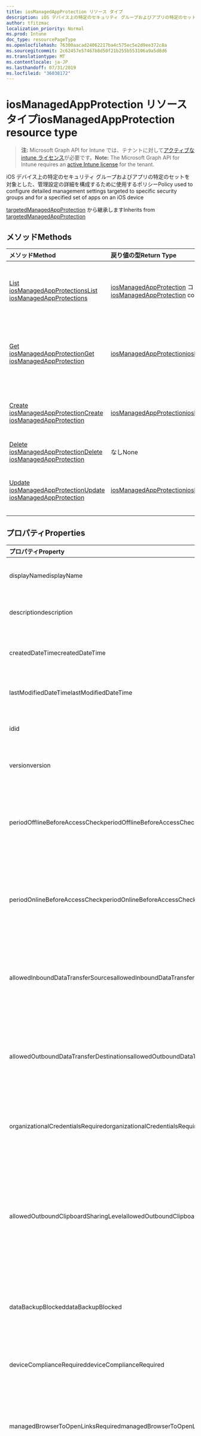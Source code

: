 ```yaml
---
title: iosManagedAppProtection リソース タイプ
description: iOS デバイス上の特定のセキュリティ グループおよびアプリの特定のセットを対象とした、管理設定の詳細を構成するために使用するポリシー
author: tfitzmac
localization_priority: Normal
ms.prod: Intune
doc_type: resourcePageType
ms.openlocfilehash: 76300aacad24062217ba4c575ec5e2d9ee372c8a
ms.sourcegitcommit: 2c62457e57467b8d50f21b255b553106a9a5d8d6
ms.translationtype: MT
ms.contentlocale: ja-JP
ms.lasthandoff: 07/31/2019
ms.locfileid: "36038172"
---
```

# <a name="iosmanagedappprotection-resource-type"></a><span data-ttu-id="ceb83-103">iosManagedAppProtection リソース タイプ</span><span class="sxs-lookup"><span data-stu-id="ceb83-103">iosManagedAppProtection resource type</span></span>

> <span data-ttu-id="ceb83-104">**注:** Microsoft Graph API for Intune では、テナントに対して[アクティブな intune ライセンス](https://go.microsoft.com/fwlink/?linkid=839381)が必要です。</span><span class="sxs-lookup"><span data-stu-id="ceb83-104">**Note:** The Microsoft Graph API for Intune requires an [active Intune license](https://go.microsoft.com/fwlink/?linkid=839381) for the tenant.</span></span>

<span data-ttu-id="ceb83-105">iOS デバイス上の特定のセキュリティ グループおよびアプリの特定のセットを対象とした、管理設定の詳細を構成するために使用するポリシー</span><span class="sxs-lookup"><span data-stu-id="ceb83-105">Policy used to configure detailed management settings targeted to specific security groups and for a specified set of apps on an iOS device</span></span>


<span data-ttu-id="ceb83-106">[targetedManagedAppProtection](../resources/intune-mam-targetedmanagedappprotection.md) から継承します</span><span class="sxs-lookup"><span data-stu-id="ceb83-106">Inherits from [targetedManagedAppProtection](../resources/intune-mam-targetedmanagedappprotection.md)</span></span>

## <a name="methods"></a><span data-ttu-id="ceb83-107">メソッド</span><span class="sxs-lookup"><span data-stu-id="ceb83-107">Methods</span></span>
|<span data-ttu-id="ceb83-108">メソッド</span><span class="sxs-lookup"><span data-stu-id="ceb83-108">Method</span></span>|<span data-ttu-id="ceb83-109">戻り値の型</span><span class="sxs-lookup"><span data-stu-id="ceb83-109">Return Type</span></span>|<span data-ttu-id="ceb83-110">説明</span><span class="sxs-lookup"><span data-stu-id="ceb83-110">Description</span></span>|
|:---|:---|:---|
|[<span data-ttu-id="ceb83-111">List iosManagedAppProtections</span><span class="sxs-lookup"><span data-stu-id="ceb83-111">List iosManagedAppProtections</span></span>](../api/intune-mam-iosmanagedappprotection-list.md)|<span data-ttu-id="ceb83-112">[iosManagedAppProtection](../resources/intune-mam-iosmanagedappprotection.md) コレクション</span><span class="sxs-lookup"><span data-stu-id="ceb83-112">[iosManagedAppProtection](../resources/intune-mam-iosmanagedappprotection.md) collection</span></span>|<span data-ttu-id="ceb83-113">[iosManagedAppProtection](../resources/intune-mam-iosmanagedappprotection.md) オブジェクトのプロパティとリレーションシップをリストします。</span><span class="sxs-lookup"><span data-stu-id="ceb83-113">List properties and relationships of the [iosManagedAppProtection](../resources/intune-mam-iosmanagedappprotection.md) objects.</span></span>|
|[<span data-ttu-id="ceb83-114">Get iosManagedAppProtection</span><span class="sxs-lookup"><span data-stu-id="ceb83-114">Get iosManagedAppProtection</span></span>](../api/intune-mam-iosmanagedappprotection-get.md)|[<span data-ttu-id="ceb83-115">iosManagedAppProtection</span><span class="sxs-lookup"><span data-stu-id="ceb83-115">iosManagedAppProtection</span></span>](../resources/intune-mam-iosmanagedappprotection.md)|<span data-ttu-id="ceb83-116">[iosManagedAppProtection](../resources/intune-mam-iosmanagedappprotection.md) オブジェクトのプロパティとリレーションシップを読み取ります。</span><span class="sxs-lookup"><span data-stu-id="ceb83-116">Read properties and relationships of the [iosManagedAppProtection](../resources/intune-mam-iosmanagedappprotection.md) object.</span></span>|
|[<span data-ttu-id="ceb83-117">Create iosManagedAppProtection</span><span class="sxs-lookup"><span data-stu-id="ceb83-117">Create iosManagedAppProtection</span></span>](../api/intune-mam-iosmanagedappprotection-create.md)|[<span data-ttu-id="ceb83-118">iosManagedAppProtection</span><span class="sxs-lookup"><span data-stu-id="ceb83-118">iosManagedAppProtection</span></span>](../resources/intune-mam-iosmanagedappprotection.md)|<span data-ttu-id="ceb83-119">新しい [iosManagedAppProtection](../resources/intune-mam-iosmanagedappprotection.md) オブジェクトを作成します。</span><span class="sxs-lookup"><span data-stu-id="ceb83-119">Create a new [iosManagedAppProtection](../resources/intune-mam-iosmanagedappprotection.md) object.</span></span>|
|[<span data-ttu-id="ceb83-120">Delete iosManagedAppProtection</span><span class="sxs-lookup"><span data-stu-id="ceb83-120">Delete iosManagedAppProtection</span></span>](../api/intune-mam-iosmanagedappprotection-delete.md)|<span data-ttu-id="ceb83-121">なし</span><span class="sxs-lookup"><span data-stu-id="ceb83-121">None</span></span>|<span data-ttu-id="ceb83-122">[iosManagedAppProtection](../resources/intune-mam-iosmanagedappprotection.md) を削除します。</span><span class="sxs-lookup"><span data-stu-id="ceb83-122">Deletes a [iosManagedAppProtection](../resources/intune-mam-iosmanagedappprotection.md).</span></span>|
|[<span data-ttu-id="ceb83-123">Update iosManagedAppProtection</span><span class="sxs-lookup"><span data-stu-id="ceb83-123">Update iosManagedAppProtection</span></span>](../api/intune-mam-iosmanagedappprotection-update.md)|[<span data-ttu-id="ceb83-124">iosManagedAppProtection</span><span class="sxs-lookup"><span data-stu-id="ceb83-124">iosManagedAppProtection</span></span>](../resources/intune-mam-iosmanagedappprotection.md)|<span data-ttu-id="ceb83-125">[iosManagedAppProtection](../resources/intune-mam-iosmanagedappprotection.md) オブジェクトのプロパティを更新します。</span><span class="sxs-lookup"><span data-stu-id="ceb83-125">Update the properties of a [iosManagedAppProtection](../resources/intune-mam-iosmanagedappprotection.md) object.</span></span>|

## <a name="properties"></a><span data-ttu-id="ceb83-126">プロパティ</span><span class="sxs-lookup"><span data-stu-id="ceb83-126">Properties</span></span>
|<span data-ttu-id="ceb83-127">プロパティ</span><span class="sxs-lookup"><span data-stu-id="ceb83-127">Property</span></span>|<span data-ttu-id="ceb83-128">型</span><span class="sxs-lookup"><span data-stu-id="ceb83-128">Type</span></span>|<span data-ttu-id="ceb83-129">説明</span><span class="sxs-lookup"><span data-stu-id="ceb83-129">Description</span></span>|
|:---|:---|:---|
|<span data-ttu-id="ceb83-130">displayName</span><span class="sxs-lookup"><span data-stu-id="ceb83-130">displayName</span></span>|<span data-ttu-id="ceb83-131">String</span><span class="sxs-lookup"><span data-stu-id="ceb83-131">String</span></span>|<span data-ttu-id="ceb83-132">ポリシーの表示名。</span><span class="sxs-lookup"><span data-stu-id="ceb83-132">Policy display name.</span></span> <span data-ttu-id="ceb83-133">[managedAppPolicy](../resources/intune-mam-managedapppolicy.md) から継承します</span><span class="sxs-lookup"><span data-stu-id="ceb83-133">Inherited from [managedAppPolicy](../resources/intune-mam-managedapppolicy.md)</span></span>|
|<span data-ttu-id="ceb83-134">description</span><span class="sxs-lookup"><span data-stu-id="ceb83-134">description</span></span>|<span data-ttu-id="ceb83-135">String</span><span class="sxs-lookup"><span data-stu-id="ceb83-135">String</span></span>|<span data-ttu-id="ceb83-136">ポリシーの説明。</span><span class="sxs-lookup"><span data-stu-id="ceb83-136">The policy's description.</span></span> <span data-ttu-id="ceb83-137">[managedAppPolicy](../resources/intune-mam-managedapppolicy.md) から継承します</span><span class="sxs-lookup"><span data-stu-id="ceb83-137">Inherited from [managedAppPolicy](../resources/intune-mam-managedapppolicy.md)</span></span>|
|<span data-ttu-id="ceb83-138">createdDateTime</span><span class="sxs-lookup"><span data-stu-id="ceb83-138">createdDateTime</span></span>|<span data-ttu-id="ceb83-139">DateTimeOffset</span><span class="sxs-lookup"><span data-stu-id="ceb83-139">DateTimeOffset</span></span>|<span data-ttu-id="ceb83-140">ポリシーが作成された日時。</span><span class="sxs-lookup"><span data-stu-id="ceb83-140">The date and time the policy was created.</span></span> <span data-ttu-id="ceb83-141">[managedAppPolicy](../resources/intune-mam-managedapppolicy.md) から継承します</span><span class="sxs-lookup"><span data-stu-id="ceb83-141">Inherited from [managedAppPolicy](../resources/intune-mam-managedapppolicy.md)</span></span>|
|<span data-ttu-id="ceb83-142">lastModifiedDateTime</span><span class="sxs-lookup"><span data-stu-id="ceb83-142">lastModifiedDateTime</span></span>|<span data-ttu-id="ceb83-143">DateTimeOffset</span><span class="sxs-lookup"><span data-stu-id="ceb83-143">DateTimeOffset</span></span>|<span data-ttu-id="ceb83-144">ポリシーが変更された最終日時。</span><span class="sxs-lookup"><span data-stu-id="ceb83-144">Last time the policy was modified.</span></span> <span data-ttu-id="ceb83-145">[managedAppPolicy](../resources/intune-mam-managedapppolicy.md) から継承します</span><span class="sxs-lookup"><span data-stu-id="ceb83-145">Inherited from [managedAppPolicy](../resources/intune-mam-managedapppolicy.md)</span></span>|
|<span data-ttu-id="ceb83-146">id</span><span class="sxs-lookup"><span data-stu-id="ceb83-146">id</span></span>|<span data-ttu-id="ceb83-147">文字列</span><span class="sxs-lookup"><span data-stu-id="ceb83-147">String</span></span>|<span data-ttu-id="ceb83-148">エンティティのキー。</span><span class="sxs-lookup"><span data-stu-id="ceb83-148">Key of the entity.</span></span> <span data-ttu-id="ceb83-149">[managedAppPolicy](../resources/intune-mam-managedapppolicy.md) から継承します</span><span class="sxs-lookup"><span data-stu-id="ceb83-149">Inherited from [managedAppPolicy](../resources/intune-mam-managedapppolicy.md)</span></span>|
|<span data-ttu-id="ceb83-150">version</span><span class="sxs-lookup"><span data-stu-id="ceb83-150">version</span></span>|<span data-ttu-id="ceb83-151">String</span><span class="sxs-lookup"><span data-stu-id="ceb83-151">String</span></span>|<span data-ttu-id="ceb83-152">エンティティのバージョン。</span><span class="sxs-lookup"><span data-stu-id="ceb83-152">Version of the entity.</span></span> <span data-ttu-id="ceb83-153">[managedAppPolicy](../resources/intune-mam-managedapppolicy.md) から継承します</span><span class="sxs-lookup"><span data-stu-id="ceb83-153">Inherited from [managedAppPolicy](../resources/intune-mam-managedapppolicy.md)</span></span>|
|<span data-ttu-id="ceb83-154">periodOfflineBeforeAccessCheck</span><span class="sxs-lookup"><span data-stu-id="ceb83-154">periodOfflineBeforeAccessCheck</span></span>|<span data-ttu-id="ceb83-155">期間</span><span class="sxs-lookup"><span data-stu-id="ceb83-155">Duration</span></span>|<span data-ttu-id="ceb83-156">デバイスがインターネットに接続されていないでこの期間が過ぎると、アクセスがチェックされます。</span><span class="sxs-lookup"><span data-stu-id="ceb83-156">The period after which access is checked when the device is not connected to the internet.</span></span> <span data-ttu-id="ceb83-157">[managedAppProtection](../resources/intune-mam-managedappprotection.md) から継承します</span><span class="sxs-lookup"><span data-stu-id="ceb83-157">Inherited from [managedAppProtection](../resources/intune-mam-managedappprotection.md)</span></span>|
|<span data-ttu-id="ceb83-158">periodOnlineBeforeAccessCheck</span><span class="sxs-lookup"><span data-stu-id="ceb83-158">periodOnlineBeforeAccessCheck</span></span>|<span data-ttu-id="ceb83-159">期間</span><span class="sxs-lookup"><span data-stu-id="ceb83-159">Duration</span></span>|<span data-ttu-id="ceb83-160">デバイスがインターネットに接続されていてこの期間が過ぎると、アクセスがチェックされます。</span><span class="sxs-lookup"><span data-stu-id="ceb83-160">The period after which access is checked when the device is connected to the internet.</span></span> <span data-ttu-id="ceb83-161">[managedAppProtection](../resources/intune-mam-managedappprotection.md) から継承します</span><span class="sxs-lookup"><span data-stu-id="ceb83-161">Inherited from [managedAppProtection](../resources/intune-mam-managedappprotection.md)</span></span>|
|<span data-ttu-id="ceb83-162">allowedInboundDataTransferSources</span><span class="sxs-lookup"><span data-stu-id="ceb83-162">allowedInboundDataTransferSources</span></span>|[<span data-ttu-id="ceb83-163">Managedappdatatransフェリーレベル</span><span class="sxs-lookup"><span data-stu-id="ceb83-163">managedAppDataTransferLevel</span></span>](../resources/intune-mam-managedappdatatransferlevel.md)|<span data-ttu-id="ceb83-164">データの転送が許可されたソース。</span><span class="sxs-lookup"><span data-stu-id="ceb83-164">Sources from which data is allowed to be transferred.</span></span> <span data-ttu-id="ceb83-165">[Managedappprotection](../resources/intune-mam-managedappprotection.md)から継承します。</span><span class="sxs-lookup"><span data-stu-id="ceb83-165">Inherited from [managedAppProtection](../resources/intune-mam-managedappprotection.md).</span></span> <span data-ttu-id="ceb83-166">可能な値は、`allApps`、`managedApps`、`none` です。</span><span class="sxs-lookup"><span data-stu-id="ceb83-166">Possible values are: `allApps`, `managedApps`, `none`.</span></span>|
|<span data-ttu-id="ceb83-167">allowedOutboundDataTransferDestinations</span><span class="sxs-lookup"><span data-stu-id="ceb83-167">allowedOutboundDataTransferDestinations</span></span>|[<span data-ttu-id="ceb83-168">Managedappdatatransフェリーレベル</span><span class="sxs-lookup"><span data-stu-id="ceb83-168">managedAppDataTransferLevel</span></span>](../resources/intune-mam-managedappdatatransferlevel.md)|<span data-ttu-id="ceb83-169">データの転送が許可された宛先。</span><span class="sxs-lookup"><span data-stu-id="ceb83-169">Destinations to which data is allowed to be transferred.</span></span> <span data-ttu-id="ceb83-170">[Managedappprotection](../resources/intune-mam-managedappprotection.md)から継承します。</span><span class="sxs-lookup"><span data-stu-id="ceb83-170">Inherited from [managedAppProtection](../resources/intune-mam-managedappprotection.md).</span></span> <span data-ttu-id="ceb83-171">可能な値は、`allApps`、`managedApps`、`none` です。</span><span class="sxs-lookup"><span data-stu-id="ceb83-171">Possible values are: `allApps`, `managedApps`, `none`.</span></span>|
|<span data-ttu-id="ceb83-172">organizationalCredentialsRequired</span><span class="sxs-lookup"><span data-stu-id="ceb83-172">organizationalCredentialsRequired</span></span>|<span data-ttu-id="ceb83-173">Boolean</span><span class="sxs-lookup"><span data-stu-id="ceb83-173">Boolean</span></span>|<span data-ttu-id="ceb83-174">アプリを使用するために組織の資格情報が必要かどうかを示します。</span><span class="sxs-lookup"><span data-stu-id="ceb83-174">Indicates whether organizational credentials are required for app use.</span></span> <span data-ttu-id="ceb83-175">[managedAppProtection](../resources/intune-mam-managedappprotection.md) から継承します</span><span class="sxs-lookup"><span data-stu-id="ceb83-175">Inherited from [managedAppProtection](../resources/intune-mam-managedappprotection.md)</span></span>|
|<span data-ttu-id="ceb83-176">allowedOutboundClipboardSharingLevel</span><span class="sxs-lookup"><span data-stu-id="ceb83-176">allowedOutboundClipboardSharingLevel</span></span>|[<span data-ttu-id="ceb83-177">Managedappクリップボードの Sharinglevel</span><span class="sxs-lookup"><span data-stu-id="ceb83-177">managedAppClipboardSharingLevel</span></span>](../resources/intune-mam-managedappclipboardsharinglevel.md)|<span data-ttu-id="ceb83-178">管理対象デバイスで、アプリ間でクリップボードを共有できるレベル。</span><span class="sxs-lookup"><span data-stu-id="ceb83-178">The level to which the clipboard may be shared between apps on the managed device.</span></span> <span data-ttu-id="ceb83-179">[Managedappprotection](../resources/intune-mam-managedappprotection.md)から継承します。</span><span class="sxs-lookup"><span data-stu-id="ceb83-179">Inherited from [managedAppProtection](../resources/intune-mam-managedappprotection.md).</span></span> <span data-ttu-id="ceb83-180">可能な値は、`allApps`、`managedAppsWithPasteIn`、`managedApps`、`blocked` です。</span><span class="sxs-lookup"><span data-stu-id="ceb83-180">Possible values are: `allApps`, `managedAppsWithPasteIn`, `managedApps`, `blocked`.</span></span>|
|<span data-ttu-id="ceb83-181">dataBackupBlocked</span><span class="sxs-lookup"><span data-stu-id="ceb83-181">dataBackupBlocked</span></span>|<span data-ttu-id="ceb83-182">Boolean</span><span class="sxs-lookup"><span data-stu-id="ceb83-182">Boolean</span></span>|<span data-ttu-id="ceb83-183">管理対象アプリのデータのバックアップがブロックされるかどうかを示します。</span><span class="sxs-lookup"><span data-stu-id="ceb83-183">Indicates whether the backup of a managed app's data is blocked.</span></span> <span data-ttu-id="ceb83-184">[managedAppProtection](../resources/intune-mam-managedappprotection.md) から継承します</span><span class="sxs-lookup"><span data-stu-id="ceb83-184">Inherited from [managedAppProtection](../resources/intune-mam-managedappprotection.md)</span></span>|
|<span data-ttu-id="ceb83-185">deviceComplianceRequired</span><span class="sxs-lookup"><span data-stu-id="ceb83-185">deviceComplianceRequired</span></span>|<span data-ttu-id="ceb83-186">Boolean</span><span class="sxs-lookup"><span data-stu-id="ceb83-186">Boolean</span></span>|<span data-ttu-id="ceb83-187">デバイスの準拠が必要かどうかを示します。</span><span class="sxs-lookup"><span data-stu-id="ceb83-187">Indicates whether device compliance is required.</span></span> <span data-ttu-id="ceb83-188">[managedAppProtection](../resources/intune-mam-managedappprotection.md) から継承します</span><span class="sxs-lookup"><span data-stu-id="ceb83-188">Inherited from [managedAppProtection](../resources/intune-mam-managedappprotection.md)</span></span>|
|<span data-ttu-id="ceb83-189">managedBrowserToOpenLinksRequired</span><span class="sxs-lookup"><span data-stu-id="ceb83-189">managedBrowserToOpenLinksRequired</span></span>|<span data-ttu-id="ceb83-190">Boolean</span><span class="sxs-lookup"><span data-stu-id="ceb83-190">Boolean</span></span>|<span data-ttu-id="ceb83-191">管理対象ブラウザー アプリでインターネット リンクを開く必要があるかどうかを示します。</span><span class="sxs-lookup"><span data-stu-id="ceb83-191">Indicates whether internet links should be opened in the managed browser app.</span></span> <span data-ttu-id="ceb83-192">[managedAppProtection](../resources/intune-mam-managedappprotection.md) から継承します</span><span class="sxs-lookup"><span data-stu-id="ceb83-192">Inherited from [managedAppProtection](../resources/intune-mam-managedappprotection.md)</span></span>|
|<span data-ttu-id="ceb83-193">saveAsBlocked</span><span class="sxs-lookup"><span data-stu-id="ceb83-193">saveAsBlocked</span></span>|<span data-ttu-id="ceb83-194">Boolean</span><span class="sxs-lookup"><span data-stu-id="ceb83-194">Boolean</span></span>|<span data-ttu-id="ceb83-195">ユーザーが保護されたファイルのコピーを保存するために、[名前を付けて保存] メニュー項目を使用できるかどうかを示します。</span><span class="sxs-lookup"><span data-stu-id="ceb83-195">Indicates whether users may use the "Save As" menu item to save a copy of protected files.</span></span> <span data-ttu-id="ceb83-196">[managedAppProtection](../resources/intune-mam-managedappprotection.md) から継承します</span><span class="sxs-lookup"><span data-stu-id="ceb83-196">Inherited from [managedAppProtection](../resources/intune-mam-managedappprotection.md)</span></span>|
|<span data-ttu-id="ceb83-197">periodOfflineBeforeWipeIsEnforced</span><span class="sxs-lookup"><span data-stu-id="ceb83-197">periodOfflineBeforeWipeIsEnforced</span></span>|<span data-ttu-id="ceb83-198">Duration</span><span class="sxs-lookup"><span data-stu-id="ceb83-198">Duration</span></span>|<span data-ttu-id="ceb83-199">アプリがインターネットから切断されている状態を維持できる時間数。この時間を過ぎると管理対象データはすべて消去されます。</span><span class="sxs-lookup"><span data-stu-id="ceb83-199">The amount of time an app is allowed to remain disconnected from the internet before all managed data it is wiped.</span></span> <span data-ttu-id="ceb83-200">[managedAppProtection](../resources/intune-mam-managedappprotection.md) から継承します</span><span class="sxs-lookup"><span data-stu-id="ceb83-200">Inherited from [managedAppProtection](../resources/intune-mam-managedappprotection.md)</span></span>|
|<span data-ttu-id="ceb83-201">pinRequired</span><span class="sxs-lookup"><span data-stu-id="ceb83-201">pinRequired</span></span>|<span data-ttu-id="ceb83-202">Boolean</span><span class="sxs-lookup"><span data-stu-id="ceb83-202">Boolean</span></span>|<span data-ttu-id="ceb83-203">アプリ レベルの pin が必要かどうかを示します。</span><span class="sxs-lookup"><span data-stu-id="ceb83-203">Indicates whether an app-level pin is required.</span></span> <span data-ttu-id="ceb83-204">[managedAppProtection](../resources/intune-mam-managedappprotection.md) から継承します</span><span class="sxs-lookup"><span data-stu-id="ceb83-204">Inherited from [managedAppProtection](../resources/intune-mam-managedappprotection.md)</span></span>|
|<span data-ttu-id="ceb83-205">maximumPinRetries</span><span class="sxs-lookup"><span data-stu-id="ceb83-205">maximumPinRetries</span></span>|<span data-ttu-id="ceb83-206">Int32</span><span class="sxs-lookup"><span data-stu-id="ceb83-206">Int32</span></span>|<span data-ttu-id="ceb83-207">管理対象アプリがブロックまたはワイプされるまでの、正しくない pin の再試行回数の最大数。</span><span class="sxs-lookup"><span data-stu-id="ceb83-207">Maximum number of incorrect pin retry attempts before the managed app is either blocked or wiped.</span></span> <span data-ttu-id="ceb83-208">[managedAppProtection](../resources/intune-mam-managedappprotection.md) から継承します</span><span class="sxs-lookup"><span data-stu-id="ceb83-208">Inherited from [managedAppProtection](../resources/intune-mam-managedappprotection.md)</span></span>|
|<span data-ttu-id="ceb83-209">simplePinBlocked</span><span class="sxs-lookup"><span data-stu-id="ceb83-209">simplePinBlocked</span></span>|<span data-ttu-id="ceb83-210">Boolean</span><span class="sxs-lookup"><span data-stu-id="ceb83-210">Boolean</span></span>|<span data-ttu-id="ceb83-211">simplePin がブロックされるかどうかを示します。</span><span class="sxs-lookup"><span data-stu-id="ceb83-211">Indicates whether simplePin is blocked.</span></span> <span data-ttu-id="ceb83-212">[managedAppProtection](../resources/intune-mam-managedappprotection.md) から継承します</span><span class="sxs-lookup"><span data-stu-id="ceb83-212">Inherited from [managedAppProtection](../resources/intune-mam-managedappprotection.md)</span></span>|
|<span data-ttu-id="ceb83-213">minimumPinLength</span><span class="sxs-lookup"><span data-stu-id="ceb83-213">minimumPinLength</span></span>|<span data-ttu-id="ceb83-214">Int32</span><span class="sxs-lookup"><span data-stu-id="ceb83-214">Int32</span></span>|<span data-ttu-id="ceb83-215">PinRequired が True に設定されている場合の、アプリ レベルの pin に必要な最小限の pin の長さ ([managedAppProtection](../resources/intune-mam-managedappprotection.md) から継承)</span><span class="sxs-lookup"><span data-stu-id="ceb83-215">Minimum pin length required for an app-level pin if PinRequired is set to True Inherited from [managedAppProtection](../resources/intune-mam-managedappprotection.md)</span></span>|
|<span data-ttu-id="ceb83-216">pinCharacterSet</span><span class="sxs-lookup"><span data-stu-id="ceb83-216">pinCharacterSet</span></span>|[<span data-ttu-id="ceb83-217">managedAppPinCharacterSet</span><span class="sxs-lookup"><span data-stu-id="ceb83-217">managedAppPinCharacterSet</span></span>](../resources/intune-mam-managedapppincharacterset.md)|<span data-ttu-id="ceb83-218">PinRequired が True に設定されている場合に、アプリ レベルの pin に使用できる文字セット。</span><span class="sxs-lookup"><span data-stu-id="ceb83-218">Character set which may be used for an app-level pin if PinRequired is set to True.</span></span> <span data-ttu-id="ceb83-219">[Managedappprotection](../resources/intune-mam-managedappprotection.md)から継承します。</span><span class="sxs-lookup"><span data-stu-id="ceb83-219">Inherited from [managedAppProtection](../resources/intune-mam-managedappprotection.md).</span></span> <span data-ttu-id="ceb83-220">可能な値は、`numeric`、`alphanumericAndSymbol` です。</span><span class="sxs-lookup"><span data-stu-id="ceb83-220">Possible values are: `numeric`, `alphanumericAndSymbol`.</span></span>|
|<span data-ttu-id="ceb83-221">periodBeforePinReset</span><span class="sxs-lookup"><span data-stu-id="ceb83-221">periodBeforePinReset</span></span>|<span data-ttu-id="ceb83-222">Duration</span><span class="sxs-lookup"><span data-stu-id="ceb83-222">Duration</span></span>|<span data-ttu-id="ceb83-223">PinRequired が True に設定されている場合、この TimePeriod を過ぎると全レベルの pin を再設定する必要があります。</span><span class="sxs-lookup"><span data-stu-id="ceb83-223">TimePeriod before the all-level pin must be reset if PinRequired is set to True.</span></span> <span data-ttu-id="ceb83-224">[managedAppProtection](../resources/intune-mam-managedappprotection.md) から継承します</span><span class="sxs-lookup"><span data-stu-id="ceb83-224">Inherited from [managedAppProtection](../resources/intune-mam-managedappprotection.md)</span></span>|
|<span data-ttu-id="ceb83-225">allowedDataStorageLocations</span><span class="sxs-lookup"><span data-stu-id="ceb83-225">allowedDataStorageLocations</span></span>|<span data-ttu-id="ceb83-226">[Managedappdatastoragelocation](../resources/intune-mam-managedappdatastoragelocation.md)コレクション</span><span class="sxs-lookup"><span data-stu-id="ceb83-226">[managedAppDataStorageLocation](../resources/intune-mam-managedappdatastoragelocation.md) collection</span></span>|<span data-ttu-id="ceb83-227">ユーザーが管理対象データを格納できるデータの保存場所。</span><span class="sxs-lookup"><span data-stu-id="ceb83-227">Data storage locations where a user may store managed data.</span></span> <span data-ttu-id="ceb83-228">[managedAppProtection](../resources/intune-mam-managedappprotection.md) から継承します</span><span class="sxs-lookup"><span data-stu-id="ceb83-228">Inherited from [managedAppProtection](../resources/intune-mam-managedappprotection.md)</span></span>|
|<span data-ttu-id="ceb83-229">contactSyncBlocked</span><span class="sxs-lookup"><span data-stu-id="ceb83-229">contactSyncBlocked</span></span>|<span data-ttu-id="ceb83-230">Boolean</span><span class="sxs-lookup"><span data-stu-id="ceb83-230">Boolean</span></span>|<span data-ttu-id="ceb83-231">連絡先をユーザー デバイスに同期できるかどうかを示します。</span><span class="sxs-lookup"><span data-stu-id="ceb83-231">Indicates whether contacts can be synced to the user's device.</span></span> <span data-ttu-id="ceb83-232">[managedAppProtection](../resources/intune-mam-managedappprotection.md) から継承します</span><span class="sxs-lookup"><span data-stu-id="ceb83-232">Inherited from [managedAppProtection](../resources/intune-mam-managedappprotection.md)</span></span>|
|<span data-ttu-id="ceb83-233">printBlocked</span><span class="sxs-lookup"><span data-stu-id="ceb83-233">printBlocked</span></span>|<span data-ttu-id="ceb83-234">Boolean</span><span class="sxs-lookup"><span data-stu-id="ceb83-234">Boolean</span></span>|<span data-ttu-id="ceb83-235">管理対象アプリからの印刷を許可するかどうかを示します。</span><span class="sxs-lookup"><span data-stu-id="ceb83-235">Indicates whether printing is allowed from managed apps.</span></span> <span data-ttu-id="ceb83-236">[managedAppProtection](../resources/intune-mam-managedappprotection.md) から継承します</span><span class="sxs-lookup"><span data-stu-id="ceb83-236">Inherited from [managedAppProtection](../resources/intune-mam-managedappprotection.md)</span></span>|
|<span data-ttu-id="ceb83-237">fingerprintBlocked</span><span class="sxs-lookup"><span data-stu-id="ceb83-237">fingerprintBlocked</span></span>|<span data-ttu-id="ceb83-238">Boolean</span><span class="sxs-lookup"><span data-stu-id="ceb83-238">Boolean</span></span>|<span data-ttu-id="ceb83-239">PinRequired が True に設定されている場合に、pin の代わりに指紋リーダーの使用を許可するかどうかを示します。</span><span class="sxs-lookup"><span data-stu-id="ceb83-239">Indicates whether use of the fingerprint reader is allowed in place of a pin if PinRequired is set to True.</span></span> <span data-ttu-id="ceb83-240">[managedAppProtection](../resources/intune-mam-managedappprotection.md) から継承します</span><span class="sxs-lookup"><span data-stu-id="ceb83-240">Inherited from [managedAppProtection](../resources/intune-mam-managedappprotection.md)</span></span>|
|<span data-ttu-id="ceb83-241">disableAppPinIfDevicePinIsSet</span><span class="sxs-lookup"><span data-stu-id="ceb83-241">disableAppPinIfDevicePinIsSet</span></span>|<span data-ttu-id="ceb83-242">Boolean</span><span class="sxs-lookup"><span data-stu-id="ceb83-242">Boolean</span></span>|<span data-ttu-id="ceb83-243">デバイスの pin が設定されている場合に、アプリの pin の使用が必要かどうかを示します。</span><span class="sxs-lookup"><span data-stu-id="ceb83-243">Indicates whether use of the app pin is required if the device pin is set.</span></span> <span data-ttu-id="ceb83-244">[managedAppProtection](../resources/intune-mam-managedappprotection.md) から継承します</span><span class="sxs-lookup"><span data-stu-id="ceb83-244">Inherited from [managedAppProtection](../resources/intune-mam-managedappprotection.md)</span></span>|
|<span data-ttu-id="ceb83-245">minimumRequiredOsVersion</span><span class="sxs-lookup"><span data-stu-id="ceb83-245">minimumRequiredOsVersion</span></span>|<span data-ttu-id="ceb83-246">String</span><span class="sxs-lookup"><span data-stu-id="ceb83-246">String</span></span>|<span data-ttu-id="ceb83-247">アプリのバージョンが、指定されたバージョンよりも小さい場合に、管理対象アプリによる会社のデータへのアクセスをブロックします。</span><span class="sxs-lookup"><span data-stu-id="ceb83-247">Versions less than the specified version will block the managed app from accessing company data.</span></span> <span data-ttu-id="ceb83-248">[managedAppProtection](../resources/intune-mam-managedappprotection.md) から継承します</span><span class="sxs-lookup"><span data-stu-id="ceb83-248">Inherited from [managedAppProtection](../resources/intune-mam-managedappprotection.md)</span></span>|
|<span data-ttu-id="ceb83-249">minimumWarningOsVersion</span><span class="sxs-lookup"><span data-stu-id="ceb83-249">minimumWarningOsVersion</span></span>|<span data-ttu-id="ceb83-250">String</span><span class="sxs-lookup"><span data-stu-id="ceb83-250">String</span></span>|<span data-ttu-id="ceb83-251">OS のバージョンが、指定されたバージョンよりも小さい場合に、会社のデータへアクセスすると管理対象アプリに警告メッセージが表示されます。</span><span class="sxs-lookup"><span data-stu-id="ceb83-251">Versions less than the specified version will result in warning message on the managed app from accessing company data.</span></span> <span data-ttu-id="ceb83-252">[managedAppProtection](../resources/intune-mam-managedappprotection.md) から継承します</span><span class="sxs-lookup"><span data-stu-id="ceb83-252">Inherited from [managedAppProtection](../resources/intune-mam-managedappprotection.md)</span></span>|
|<span data-ttu-id="ceb83-253">minimumRequiredAppVersion</span><span class="sxs-lookup"><span data-stu-id="ceb83-253">minimumRequiredAppVersion</span></span>|<span data-ttu-id="ceb83-254">String</span><span class="sxs-lookup"><span data-stu-id="ceb83-254">String</span></span>|<span data-ttu-id="ceb83-255">アプリのバージョンが、指定されたバージョンよりも小さい場合に、管理対象アプリによる会社のデータへのアクセスをブロックします。</span><span class="sxs-lookup"><span data-stu-id="ceb83-255">Versions less than the specified version will block the managed app from accessing company data.</span></span> <span data-ttu-id="ceb83-256">[managedAppProtection](../resources/intune-mam-managedappprotection.md) から継承します</span><span class="sxs-lookup"><span data-stu-id="ceb83-256">Inherited from [managedAppProtection](../resources/intune-mam-managedappprotection.md)</span></span>|
|<span data-ttu-id="ceb83-257">minimumWarningAppVersion</span><span class="sxs-lookup"><span data-stu-id="ceb83-257">minimumWarningAppVersion</span></span>|<span data-ttu-id="ceb83-258">String</span><span class="sxs-lookup"><span data-stu-id="ceb83-258">String</span></span>|<span data-ttu-id="ceb83-259">アプリのバージョンが、指定されたバージョンよりも小さい場合に、管理対象アプリに警告メッセージが表示されます。</span><span class="sxs-lookup"><span data-stu-id="ceb83-259">Versions less than the specified version will result in warning message on the managed app.</span></span> <span data-ttu-id="ceb83-260">[managedAppProtection](../resources/intune-mam-managedappprotection.md) から継承します</span><span class="sxs-lookup"><span data-stu-id="ceb83-260">Inherited from [managedAppProtection](../resources/intune-mam-managedappprotection.md)</span></span>|
|<span data-ttu-id="ceb83-261">isAssigned</span><span class="sxs-lookup"><span data-stu-id="ceb83-261">isAssigned</span></span>|<span data-ttu-id="ceb83-262">Boolean</span><span class="sxs-lookup"><span data-stu-id="ceb83-262">Boolean</span></span>|<span data-ttu-id="ceb83-263">包含グループにポリシーを配置するかどうかを示します。</span><span class="sxs-lookup"><span data-stu-id="ceb83-263">Indicates if the policy is deployed to any inclusion groups or not.</span></span> <span data-ttu-id="ceb83-264">[targetedManagedAppProtection](../resources/intune-mam-targetedmanagedappprotection.md) から継承します</span><span class="sxs-lookup"><span data-stu-id="ceb83-264">Inherited from [targetedManagedAppProtection](../resources/intune-mam-targetedmanagedappprotection.md)</span></span>|
|<span data-ttu-id="ceb83-265">appDataEncryptionType</span><span class="sxs-lookup"><span data-stu-id="ceb83-265">appDataEncryptionType</span></span>|[<span data-ttu-id="ceb83-266">managedAppDataEncryptionType</span><span class="sxs-lookup"><span data-stu-id="ceb83-266">managedAppDataEncryptionType</span></span>](../resources/intune-mam-managedappdataencryptiontype.md)|<span data-ttu-id="ceb83-267">管理対象アプリのデータに使用する暗号化の種類。</span><span class="sxs-lookup"><span data-stu-id="ceb83-267">Type of encryption which should be used for data in a managed app.</span></span> <span data-ttu-id="ceb83-268">可能な値は、`useDeviceSettings`、`afterDeviceRestart`、`whenDeviceLockedExceptOpenFiles`、`whenDeviceLocked` です。</span><span class="sxs-lookup"><span data-stu-id="ceb83-268">Possible values are: `useDeviceSettings`, `afterDeviceRestart`, `whenDeviceLockedExceptOpenFiles`, `whenDeviceLocked`.</span></span>|
|<span data-ttu-id="ceb83-269">minimumRequiredSdkVersion</span><span class="sxs-lookup"><span data-stu-id="ceb83-269">minimumRequiredSdkVersion</span></span>|<span data-ttu-id="ceb83-270">String</span><span class="sxs-lookup"><span data-stu-id="ceb83-270">String</span></span>|<span data-ttu-id="ceb83-271">バージョンが、指定されたバージョンよりも小さい場合に、管理対象アプリによる会社のデータへのアクセスをブロックします。</span><span class="sxs-lookup"><span data-stu-id="ceb83-271">Versions less than the specified version will block the managed app from accessing company data.</span></span>|
|<span data-ttu-id="ceb83-272">deployedAppCount</span><span class="sxs-lookup"><span data-stu-id="ceb83-272">deployedAppCount</span></span>|<span data-ttu-id="ceb83-273">Int32</span><span class="sxs-lookup"><span data-stu-id="ceb83-273">Int32</span></span>|<span data-ttu-id="ceb83-274">現在のポリシーが配置されたアプリの数。</span><span class="sxs-lookup"><span data-stu-id="ceb83-274">Count of apps to which the current policy is deployed.</span></span>|
|<span data-ttu-id="ceb83-275">faceIdBlocked</span><span class="sxs-lookup"><span data-stu-id="ceb83-275">faceIdBlocked</span></span>|<span data-ttu-id="ceb83-276">Boolean</span><span class="sxs-lookup"><span data-stu-id="ceb83-276">Boolean</span></span>|<span data-ttu-id="ceb83-277">PinRequired が True に設定されている場合に、pin の代わりに FaceID の使用を許可するかどうかを示します。</span><span class="sxs-lookup"><span data-stu-id="ceb83-277">Indicates whether use of the FaceID is allowed in place of a pin if PinRequired is set to True.</span></span>|

## <a name="relationships"></a><span data-ttu-id="ceb83-278">リレーションシップ</span><span class="sxs-lookup"><span data-stu-id="ceb83-278">Relationships</span></span>
|<span data-ttu-id="ceb83-279">リレーションシップ</span><span class="sxs-lookup"><span data-stu-id="ceb83-279">Relationship</span></span>|<span data-ttu-id="ceb83-280">型</span><span class="sxs-lookup"><span data-stu-id="ceb83-280">Type</span></span>|<span data-ttu-id="ceb83-281">説明</span><span class="sxs-lookup"><span data-stu-id="ceb83-281">Description</span></span>|
|:---|:---|:---|
|<span data-ttu-id="ceb83-282">assignments</span><span class="sxs-lookup"><span data-stu-id="ceb83-282">assignments</span></span>|<span data-ttu-id="ceb83-283">[targetedManagedAppPolicyAssignment](../resources/intune-mam-targetedmanagedapppolicyassignment.md) コレクション</span><span class="sxs-lookup"><span data-stu-id="ceb83-283">[targetedManagedAppPolicyAssignment](../resources/intune-mam-targetedmanagedapppolicyassignment.md) collection</span></span>|<span data-ttu-id="ceb83-284">ポリシーが配置される包含グループと除外グループのリストのナビゲーション プロパティです。</span><span class="sxs-lookup"><span data-stu-id="ceb83-284">Navigation property to list of inclusion and exclusion groups to which the policy is deployed.</span></span> <span data-ttu-id="ceb83-285">[targetedManagedAppProtection](../resources/intune-mam-targetedmanagedappprotection.md) から継承します</span><span class="sxs-lookup"><span data-stu-id="ceb83-285">Inherited from [targetedManagedAppProtection](../resources/intune-mam-targetedmanagedappprotection.md)</span></span>|
|<span data-ttu-id="ceb83-286">apps</span><span class="sxs-lookup"><span data-stu-id="ceb83-286">apps</span></span>|<span data-ttu-id="ceb83-287">[managedMobileApp](../resources/intune-mam-managedmobileapp.md) コレクション</span><span class="sxs-lookup"><span data-stu-id="ceb83-287">[managedMobileApp](../resources/intune-mam-managedmobileapp.md) collection</span></span>|<span data-ttu-id="ceb83-288">ポリシーが配置されたアプリのリスト。</span><span class="sxs-lookup"><span data-stu-id="ceb83-288">List of apps to which the policy is deployed.</span></span>|
|<span data-ttu-id="ceb83-289">deploymentSummary</span><span class="sxs-lookup"><span data-stu-id="ceb83-289">deploymentSummary</span></span>|[<span data-ttu-id="ceb83-290">managedAppPolicyDeploymentSummary</span><span class="sxs-lookup"><span data-stu-id="ceb83-290">managedAppPolicyDeploymentSummary</span></span>](../resources/intune-mam-managedapppolicydeploymentsummary.md)|<span data-ttu-id="ceb83-291">構成の展開概要のナビゲーション プロパティ。</span><span class="sxs-lookup"><span data-stu-id="ceb83-291">Navigation property to deployment summary of the configuration.</span></span>|

## <a name="json-representation"></a><span data-ttu-id="ceb83-292">JSON 表記</span><span class="sxs-lookup"><span data-stu-id="ceb83-292">JSON Representation</span></span>
<span data-ttu-id="ceb83-293">以下は、リソースの JSON 表記です。</span><span class="sxs-lookup"><span data-stu-id="ceb83-293">Here is a JSON representation of the resource.</span></span>
<!-- {
  "blockType": "resource",
  "keyProperty": "id",
  "@odata.type": "microsoft.graph.iosManagedAppProtection"
}
-->
``` json
{
  "@odata.type": "#microsoft.graph.iosManagedAppProtection",
  "displayName": "String",
  "description": "String",
  "createdDateTime": "String (timestamp)",
  "lastModifiedDateTime": "String (timestamp)",
  "id": "String (identifier)",
  "version": "String",
  "periodOfflineBeforeAccessCheck": "String (duration)",
  "periodOnlineBeforeAccessCheck": "String (duration)",
  "allowedInboundDataTransferSources": "String",
  "allowedOutboundDataTransferDestinations": "String",
  "organizationalCredentialsRequired": true,
  "allowedOutboundClipboardSharingLevel": "String",
  "dataBackupBlocked": true,
  "deviceComplianceRequired": true,
  "managedBrowserToOpenLinksRequired": true,
  "saveAsBlocked": true,
  "periodOfflineBeforeWipeIsEnforced": "String (duration)",
  "pinRequired": true,
  "maximumPinRetries": 1024,
  "simplePinBlocked": true,
  "minimumPinLength": 1024,
  "pinCharacterSet": "String",
  "periodBeforePinReset": "String (duration)",
  "allowedDataStorageLocations": [
    "String"
  ],
  "contactSyncBlocked": true,
  "printBlocked": true,
  "fingerprintBlocked": true,
  "disableAppPinIfDevicePinIsSet": true,
  "minimumRequiredOsVersion": "String",
  "minimumWarningOsVersion": "String",
  "minimumRequiredAppVersion": "String",
  "minimumWarningAppVersion": "String",
  "isAssigned": true,
  "appDataEncryptionType": "String",
  "minimumRequiredSdkVersion": "String",
  "deployedAppCount": 1024,
  "faceIdBlocked": true
}
```



<!-- {
  "type": "#page.annotation",
  "suppressions": [
     "Warning: /api-reference/v1.0/resources/intune-mam-iosmanagedappprotection.md/microsoft.graph.iosManagedAppProtection/allowedDataStorageLocations:
    Inconsistent types between parameter (String) and table (Object)"
  ],
}
-->
